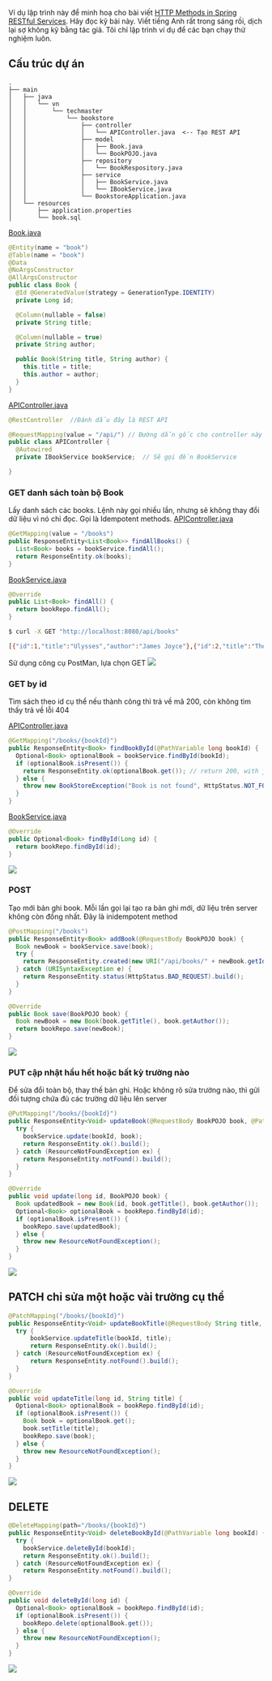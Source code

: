 Ví dụ lập trình này để minh hoạ cho bài viết [HTTP Methods in Spring RESTful Services](https://www.dariawan.com/tutorials/rest/http-methods-spring-restful-services/). Hãy đọc kỹ bài này. Viết tiếng Anh rất trong sáng rồi, dịch lại sợ không kỹ bằng tác giả. Tôi chỉ lập trình ví dụ để các bạn chạy thử nghiệm luôn.

## Cấu trúc dự án
```
.
├── main
│   ├── java
│   │   └── vn
│   │       └── techmaster
│   │           └── bookstore
│   │               ├── controller
│   │               │   └── APIController.java  <-- Tạo REST API
│   │               ├── model
│   │               │   ├── Book.java
│   │               │   └── BookPOJO.java
│   │               ├── repository
│   │               │   └── BookRespository.java
│   │               ├── service
│   │               │   ├── BookService.java
│   │               │   └── IBookService.java
│   │               └── BookstoreApplication.java
│   └── resources
│       ├── application.properties
│       └── book.sql
```
[Book.java](src/main/java/vn/techmaster/bookstore/model/Book.java)
```java
@Entity(name = "book")
@Table(name = "book")
@Data
@NoArgsConstructor
@AllArgsConstructor
public class Book {
  @Id @GeneratedValue(strategy = GenerationType.IDENTITY)
  private Long id;

  @Column(nullable = false)
  private String title;

  @Column(nullable = true)
  private String author;

  public Book(String title, String author) {
    this.title = title;
    this.author = author;
  }
}
```

[APIController.java](src/main/java/vn/techmaster/bookstore/controller/APIController.java)
```java
@RestController  //Đánh dấu đây là REST API

@RequestMapping(value = "/api/") // Đường dẫn gốc cho controller này là /api/
public class APIController {
  @Autowired
  private IBookService bookService;  // Sẽ gọi đến BookService

}
```

### GET danh sách toàn bộ Book
Lấy danh sách các books. Lệnh này gọi nhiều lần, nhưng sẽ không thay đổi dữ liệu vì nó chỉ đọc. Gọi là Idempotent methods.
[APIController.java](src/main/java/vn/techmaster/bookstore/controller/APIController.java)
```java
@GetMapping(value = "/books")
public ResponseEntity<List<Book>> findAllBooks() {
  List<Book> books = bookService.findAll();
  return ResponseEntity.ok(books);
}
```

[BookService.java](src/main/java/vn/techmaster/bookstore/service/BookService.java)
```java
@Override
public List<Book> findAll() {
  return bookRepo.findAll();
}
```

```sh
$ curl -X GET "http://localhost:8080/api/books"

[{"id":1,"title":"Ulysses","author":"James Joyce"},{"id":2,"title":"The Great Gatsby","author":"F. Scott Fitzgerald"},{"id":3,"title":"Brave New World","author":"Aldous Huxley"},{"id":4,"title":"1984","author":"George Orwell"},{"id":5,"title":"Tobacco Road","author":"Erskine Caldwell"},{"id":6,"title":"Midnight’s Children","author":"Salman Rushdie"}]
```
Sử dụng công cụ PostMan, lựa chọn GET
![](images/GET.jpg)

### GET by id
Tìm sách theo id cụ thể nếu thành công thì trả về mã 200, còn không tìm thấy trả về lỗi 404

[APIController.java](src/main/java/vn/techmaster/bookstore/controller/APIController.java)
```java
@GetMapping("/books/{bookId}")
public ResponseEntity<Book> findBookById(@PathVariable long bookId) {
  Optional<Book> optionalBook = bookService.findById(bookId);
  if (optionalBook.isPresent()) {
    return ResponseEntity.ok(optionalBook.get()); // return 200, with json body
  } else {
    throw new BookStoreException("Book is not found", HttpStatus.NOT_FOUND);
  }
}
```
[BookService.java](src/main/java/vn/techmaster/bookstore/service/BookService.java)
```java
@Override
public Optional<Book> findById(Long id) {    
  return bookRepo.findById(id);
}
```
![](images/GET_by_Id.jpg)

### POST
Tạo mới bản ghi book. Mỗi lần gọi lại tạo ra bản ghi mới, dữ liệu trên server không còn đồng nhất. Đây là inidempotent method
```java
@PostMapping("/books")
public ResponseEntity<Book> addBook(@RequestBody BookPOJO book) {
  Book newBook = bookService.save(book);
  try {
    return ResponseEntity.created(new URI("/api/books/" + newBook.getId())).body(newBook);
  } catch (URISyntaxException e) {
    return ResponseEntity.status(HttpStatus.BAD_REQUEST).build();
  } 
}
```

```java
@Override
public Book save(BookPOJO book) {
  Book newBook = new Book(book.getTitle(), book.getAuthor());
  return bookRepo.save(newBook);
}
```
![](images/POST.jpg)

### PUT cập nhật hầu hết hoặc bất kỳ trường nào

Để sửa đổi toàn bộ, thay thế bản ghi. Hoặc không rõ sửa trường nào, thì gửi đối tượng chứa đủ các trường dữ liệu lên server

```java
@PutMapping("/books/{bookId}")
public ResponseEntity<Void> updateBook(@RequestBody BookPOJO book, @PathVariable long bookId) {
  try {        
    bookService.update(bookId, book);
    return ResponseEntity.ok().build();
  } catch (ResourceNotFoundException ex) {         
    return ResponseEntity.notFound().build();
  } 
}
```

```java
@Override
public void update(long id, BookPOJO book) {
  Book updatedBook = new Book(id, book.getTitle(), book.getAuthor());
  Optional<Book> optionalBook = bookRepo.findById(id);
  if (optionalBook.isPresent()) {
    bookRepo.save(updatedBook);
  } else {
    throw new ResourceNotFoundException();
  }    
}
```

![](images/PUT.jpg)

## PATCH chỉ sửa một hoặc vài trường cụ thể

```java
@PatchMapping("/books/{bookId}")
public ResponseEntity<Void> updateBookTitle(@RequestBody String title, @PathVariable long bookId) {
  try {
      bookService.updateTitle(bookId, title);
      return ResponseEntity.ok().build();
  } catch (ResourceNotFoundException ex) {       
      return ResponseEntity.notFound().build();   
  }
}
```

```java
@Override
public void updateTitle(long id, String title) {
  Optional<Book> optionalBook = bookRepo.findById(id);
  if (optionalBook.isPresent()) {
    Book book = optionalBook.get();
    book.setTitle(title);
    bookRepo.save(book);
  } else {
    throw new ResourceNotFoundException();
  }
}
```

![](images/PATCH.jpg)

## DELETE

```java
@DeleteMapping(path="/books/{bookId}")
public ResponseEntity<Void> deleteBookById(@PathVariable long bookId) {
  try {
    bookService.deleteById(bookId);
    return ResponseEntity.ok().build();
  } catch (ResourceNotFoundException ex) {        
    return ResponseEntity.notFound().build();
}
```

```java
@Override
public void deleteById(long id) {
  Optional<Book> optionalBook = bookRepo.findById(id);
  if (optionalBook.isPresent()) {      
    bookRepo.delete(optionalBook.get());
  } else {
    throw new ResourceNotFoundException();
  }
}
```

![](images/DELETE.jpg)